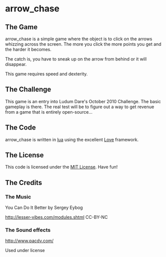 # arrow\_chase

## The Game

arrow\_chase is a simple game where the object is to click on the arrows whizzing across the screen. The more you click the more points you get and the harder it becomes.

The catch is, you have to sneak up on the arrow from behind or it will disappear.

This game requires speed and dexterity.


## The Challenge

This game is an entry into Ludum Dare's October 2010 Challenge. The basic gameplay is there. The real test will be to figure out a way to get revenue from a game that is entirely open-source...


## The Code

arrow\_chase is written in [lua](http://www.lua.org/) using the excellent [Love](http://love2d.org/) framework.


## The License

This code is licensed under the [MIT License](http://www.opensource.org/licenses/mit-license.html). Have fun!

## The Credits

### The Music
You Can Do It Better by Sergey Eybog

http://lesser-vibes.com/modules.shtml CC-BY-NC

### The Sound effects 
http://www.pacdv.com/

Used under license